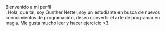 Bienvenido a mi perfil<br>.
Hola, que tal, soy Gunther Nettel, soy un estudiante en busca de nuevos conocimientos de programación, deseo convertir el arte de programar en magia.
Me gusta mucho leer y hacer ejercicio <3.
<!---
Tongother/Tongother is a ✨ special ✨ repository because its `README.md` (this file) appears on your GitHub profile.fffffffffffff
You can click the Preview link to take a look at your changes.
--->
